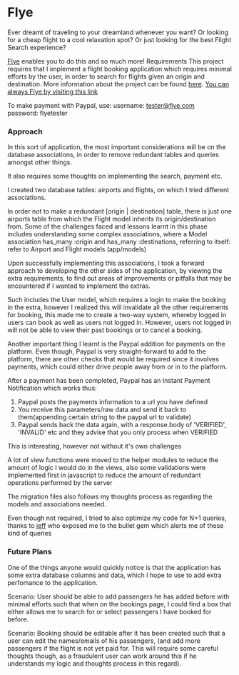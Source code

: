 # Flye

Ever dreamt of traveling to your dreamland whenever you want? Or looking for a cheap flight to a cool relaxation spot? Or just looking for the best Flight Search experience?

[Flye](https://flye.herokuapp.com) enables you to do this and so much more! Requirements This project requires that I implement a flight booking application which requires minimal efforts by the user, in order to search for flights given an origin and destination. More information about the project can be found [here](/requirements.md). [You can always Flye by visiting this link](https://flye.herokuapp.com)

To make payment with Paypal, use: username: tester@flye.com   
password: flyetester  

### Approach

In this sort of application, the most important considerations will be on the database associations, in order to remove redundant tables and queries amongst other things.

It also requires some thoughts on implementing the search, payment etc.

<op>I created two database tables: airports and flights, on which I tried different associations.

In order not to make a redundant [origin | destination] table, there is just one airports table from which the Flight model inherits its origin/destination from. Some of the challenges faced and lessons learnt in this phase includes understanding some complex associations, where a Model association has_many :origin and has_many :destinations, referring to itself: refer to Airport and Flight models (app/models)

Upon successfully implementing this associations, I took a forward approach to developing the other sides of the application, by viewing the extra requirements, to find out areas of improvements or pitfalls that may be encountered if I wanted to implement the extras.

Such includes the User model, which requires a login to make the booking in the extra, however I realized this will invalidate all the other requirements for booking, this made me to create a two-way system, whereby logged in users can book as well as users not logged in. However, users not logged in will not be able to view their past bookings or to cancel a booking.

Another important thing I learnt is the Paypal addition for payments on the platform. Even though, Paypal is very straight-forward to add to the platform, there are other checks that would be required since it involves payments, which could either drive people away from or in to the platform.

After a payment has been completed, Paypal has an Instant Payment Notification which works thus:

1.  Paypal posts the payments information to a url you have defined
2.  You receive this parameters/raw data and send it back to them(appending certain string to the paypal url to validate)
3.  Paypal sends back the data again, with a response.body of 'VERIFIED', 'INVALID' etc and they advise that you only process when VERIFIED

This is interesting, however not without it's own challenges

A lot of view functions were moved to the helper modules to reduce the amount of logic I would do in the views, also some validations were implemented first in javascript to reduce the amount of redundant operations performed by the server

The migration files also follows my thoughts process as regarding the models and associations needed.

Even though not required, I tried to also optimize my code for N+1 queries, thanks to [jeff](http://github.com/jwan622) who exposed me to the bullet gem which alerts me of these kind of queries

### Future Plans

One of the things anyone would quickly notice is that the application has some extra database columns and data, which I hope to use to add extra perfomance to the application.

Scenario: User should be able to add passengers he has added before with minimal efforts such that when on the bookings page, I could find a box that either allows me to search for or select passengers I have booked for before.

Scenario: Booking should be editable after it has been created such that a user can edit the names/emails of his passengers, (and add more passengers if the flight is not yet paid for. This will require some careful thoughts though, as a fraudulent user can work around this if he understands my logic and thoughts process in this regard).

</op>

